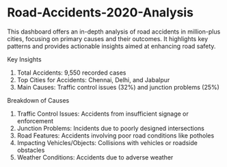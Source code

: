 # Road-Accidents-2020-Analysis
This dashboard offers an in-depth analysis of road accidents in million-plus cities, focusing on primary causes and their outcomes. It highlights key patterns and provides actionable insights aimed at enhancing road safety.

Key Insights

1. Total Accidents: 9,550 recorded cases
2. Top Cities for Accidents: Chennai, Delhi, and Jabalpur
3. Main Causes: Traffic control issues (32%) and junction problems (25%)
   
Breakdown of Causes

1. Traffic Control Issues: Accidents from insufficient signage or enforcement
2. Junction Problems: Incidents due to poorly designed intersections
3. Road Features: Accidents involving poor road conditions like potholes
4. Impacting Vehicles/Objects: Collisions with vehicles or roadside obstacles
5. Weather Conditions: Accidents due to adverse weather
